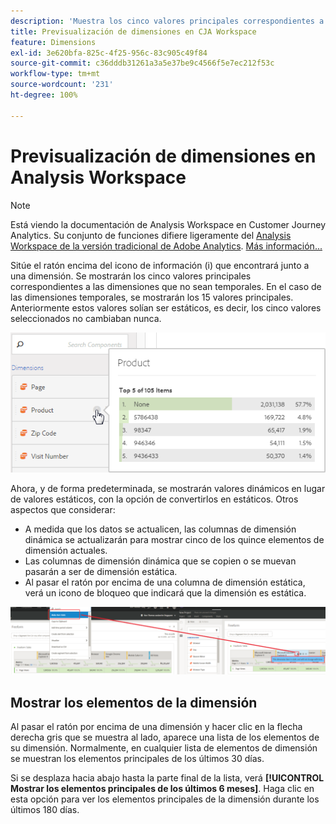 ```yaml
---
description: 'Muestra los cinco valores principales correspondientes a las dimensiones que no sean temporales (y 15 valores para las temporales). '
title: Previsualización de dimensiones en CJA Workspace
feature: Dimensions
exl-id: 3e620bfa-825c-4f25-956c-83c905c49f84
source-git-commit: c36dddb31261a3a5e37be9c4566f5e7ec212f53c
workflow-type: tm+mt
source-wordcount: '231'
ht-degree: 100%

---
```


# Previsualización de dimensiones en Analysis Workspace

>[!NOTE]
>
>Está viendo la documentación de Analysis Workspace en Customer Journey Analytics. Su conjunto de funciones difiere ligeramente del [Analysis Workspace de la versión tradicional de Adobe Analytics](https://experienceleague.adobe.com/docs/analytics/analyze/analysis-workspace/home.html?lang=es). [Más información...](/help/getting-started/cja-aa.md)

Sitúe el ratón encima del icono de información (i) que encontrará junto a una dimensión. Se mostrarán los cinco valores principales correspondientes a las dimensiones que no sean temporales. En el caso de las dimensiones temporales, se mostrarán los 15 valores principales. Anteriormente estos valores solían ser estáticos, es decir, los cinco valores seleccionados no cambiaban nunca.

![](assets/dimension-preview.png)

Ahora, y de forma predeterminada, se mostrarán valores dinámicos en lugar de valores estáticos, con la opción de convertirlos en estáticos. Otros aspectos que considerar:

* A medida que los datos se actualicen, las columnas de dimensión dinámica se actualizarán para mostrar cinco de los quince elementos de dimensión actuales.
* Las columnas de dimensión dinámica que se copien o se muevan pasarán a ser de dimensión estática.
* Al pasar el ratón por encima de una columna de dimensión estática, verá un icono de bloqueo que indicará que la dimensión es estática.

![](assets/dimension_static.png)

## Mostrar los elementos de la dimensión

Al pasar el ratón por encima de una dimensión y hacer clic en la flecha derecha gris que se muestra al lado, aparece una lista de los elementos de su dimensión. Normalmente, en cualquier lista de elementos de dimensión se muestran los elementos principales de los últimos 30 días.

Si se desplaza hacia abajo hasta la parte final de la lista, verá **[!UICONTROL Mostrar los elementos principales de los últimos 6 meses]**. Haga clic en esta opción para ver los elementos principales de la dimensión durante los últimos 180 días.
